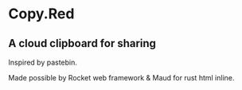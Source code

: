# Copy.Red

## A cloud clipboard for sharing

Inspired by pastebin.

Made possible by Rocket web framework & Maud for rust html inline.
